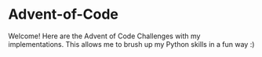 # Advent-of-Code
Welcome! Here are the Advent of Code Challenges with my implementations. This allows me to brush up my Python skills in a fun way :)
